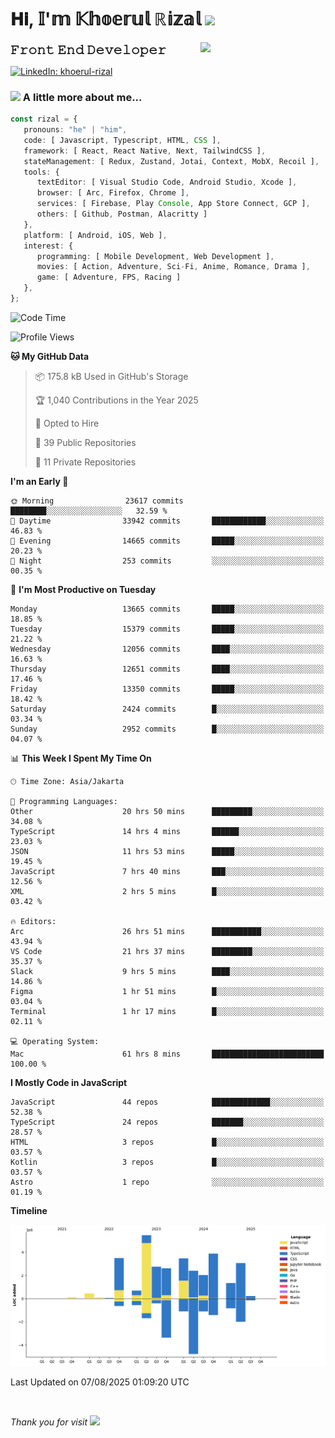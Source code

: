<h1> 𝐇𝐢, 𝕀'𝕞 𝕂𝕙𝕠𝕖𝕣𝕦𝕝 ℝ𝕚𝕫𝕒𝕝 <img src="https://media.giphy.com/media/mGcNjsfWAjY5AEZNw6/giphy.gif" width="50"></h1>
<img align='right' src="https://media.giphy.com/media/v1.Y2lkPTc5MGI3NjExOWI2ajR2NGJubzBsZHFuaHMwajRrcDNsNXJwOG8yb3F0NjhkNXF4OSZlcD12MV9pbnRlcm5hbF9naWZfYnlfaWQmY3Q9cw/fkZukR450RQ1qnGaq9/giphy.gif" width="200">
<strong style="font-size:20px;">𝙵𝚛𝚘𝚗𝚝 𝙴𝚗𝚍 𝙳𝚎𝚟𝚎𝚕𝚘𝚙𝚎𝚛</strong>
</p></em>

[![LinkedIn: khoerul-rizal](https://img.shields.io/badge/khoerul--rizal-blue?style=flat-square&logo=Linkedin&logoColor=white&link=https://www.linkedin.com/in/khoerul-rizal/)](https://www.linkedin.com/in/khoerul-rizal/)

### <img src="https://media.giphy.com/media/VgCDAzcKvsR6OM0uWg/giphy.gif" width="50"> A little more about me...

```typescript
const rizal = {
   pronouns: "he" | "him",
   code: [ Javascript, Typescript, HTML, CSS ],
   framework: [ React, React Native, Next, TailwindCSS ],
   stateManagement: [ Redux, Zustand, Jotai, Context, MobX, Recoil ],
   tools: {
      textEditor: [ Visual Studio Code, Android Studio, Xcode ],
      browser: [ Arc, Firefox, Chrome ],
      services: [ Firebase, Play Console, App Store Connect, GCP ],
      others: [ Github, Postman, Alacritty ]
   },
   platform: [ Android, iOS, Web ],
   interest: {
      programming: [ Mobile Development, Web Development ],
      movies: [ Action, Adventure, Sci-Fi, Anime, Romance, Drama ],
      game: [ Adventure, FPS, Racing ]
   },
};
```

<!--START_SECTION:waka-->
![Code Time](http://img.shields.io/badge/Code%20Time-3%2C605%20hrs%2021%20mins-blue)

![Profile Views](http://img.shields.io/badge/Profile%20Views-0-blue)

**🐱 My GitHub Data** 

> 📦 175.8 kB Used in GitHub's Storage 
 > 
> 🏆 1,040 Contributions in the Year 2025
 > 
> 💼 Opted to Hire
 > 
> 📜 39 Public Repositories 
 > 
> 🔑 11 Private Repositories 
 > 
**I'm an Early 🐤** 

```text
🌞 Morning                23617 commits       ████████░░░░░░░░░░░░░░░░░   32.59 % 
🌆 Daytime                33942 commits       ████████████░░░░░░░░░░░░░   46.83 % 
🌃 Evening                14665 commits       █████░░░░░░░░░░░░░░░░░░░░   20.23 % 
🌙 Night                  253 commits         ░░░░░░░░░░░░░░░░░░░░░░░░░   00.35 % 
```
📅 **I'm Most Productive on Tuesday** 

```text
Monday                   13665 commits       █████░░░░░░░░░░░░░░░░░░░░   18.85 % 
Tuesday                  15379 commits       █████░░░░░░░░░░░░░░░░░░░░   21.22 % 
Wednesday                12056 commits       ████░░░░░░░░░░░░░░░░░░░░░   16.63 % 
Thursday                 12651 commits       ████░░░░░░░░░░░░░░░░░░░░░   17.46 % 
Friday                   13350 commits       █████░░░░░░░░░░░░░░░░░░░░   18.42 % 
Saturday                 2424 commits        █░░░░░░░░░░░░░░░░░░░░░░░░   03.34 % 
Sunday                   2952 commits        █░░░░░░░░░░░░░░░░░░░░░░░░   04.07 % 
```


📊 **This Week I Spent My Time On** 

```text
🕑︎ Time Zone: Asia/Jakarta

💬 Programming Languages: 
Other                    20 hrs 50 mins      █████████░░░░░░░░░░░░░░░░   34.08 % 
TypeScript               14 hrs 4 mins       ██████░░░░░░░░░░░░░░░░░░░   23.03 % 
JSON                     11 hrs 53 mins      █████░░░░░░░░░░░░░░░░░░░░   19.45 % 
JavaScript               7 hrs 40 mins       ███░░░░░░░░░░░░░░░░░░░░░░   12.56 % 
XML                      2 hrs 5 mins        █░░░░░░░░░░░░░░░░░░░░░░░░   03.42 % 

🔥 Editors: 
Arc                      26 hrs 51 mins      ███████████░░░░░░░░░░░░░░   43.94 % 
VS Code                  21 hrs 37 mins      █████████░░░░░░░░░░░░░░░░   35.37 % 
Slack                    9 hrs 5 mins        ████░░░░░░░░░░░░░░░░░░░░░   14.86 % 
Figma                    1 hr 51 mins        █░░░░░░░░░░░░░░░░░░░░░░░░   03.04 % 
Terminal                 1 hr 17 mins        █░░░░░░░░░░░░░░░░░░░░░░░░   02.11 % 

💻 Operating System: 
Mac                      61 hrs 8 mins       █████████████████████████   100.00 % 
```

**I Mostly Code in JavaScript** 

```text
JavaScript               44 repos            █████████████░░░░░░░░░░░░   52.38 % 
TypeScript               24 repos            ███████░░░░░░░░░░░░░░░░░░   28.57 % 
HTML                     3 repos             █░░░░░░░░░░░░░░░░░░░░░░░░   03.57 % 
Kotlin                   3 repos             █░░░░░░░░░░░░░░░░░░░░░░░░   03.57 % 
Astro                    1 repo              ░░░░░░░░░░░░░░░░░░░░░░░░░   01.19 % 
```



**Timeline**

![Lines of Code chart](https://raw.githubusercontent.com/khoerulrizal/khoerulrizal/main/assets/bar_graph.png)


 Last Updated on 07/08/2025 01:09:20 UTC
<!--END_SECTION:waka-->
</details>
<br/>

<em>Thank you for visit</em> <img src="https://media.giphy.com/media/v1.Y2lkPTc5MGI3NjExcHdvNm1qZWtjaGw0ZjdwM3Z3NnY2dHlueTVuODBta2FiY20wM2YybSZlcD12MV9pbnRlcm5hbF9naWZfYnlfaWQmY3Q9cw/tV25tpdKqdFa9x81k2/giphy.gif" width="40">
